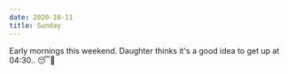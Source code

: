 ```yaml
---
date: 2020-10-11
title: Sunday
---
```


Early mornings this weekend. Daughter thinks it's a good idea to get up at 04:30.. 😴🥱
